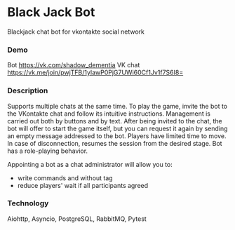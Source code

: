 # Black Jack Bot

Blackjack chat bot for vkontakte social network

### Demo

Bot https://vk.com/shadow_dementia
VK chat https://vk.me/join/pwjTFB/1ylawP0PjG7UWi60Cf1Jv1f7S6I8=

### Description 

Supports multiple chats at the same time.
To play the game, invite the bot to the VKontakte chat and follow its intuitive instructions.
Management is carried out both by buttons and by text.
After being invited to the chat, the bot will offer to start the game itself, but you can request it again by sending an empty message addressed to the bot.
Players have limited time to move. 
In case of disconnection, resumes the session from the desired stage.
Bot has a role-playing behavior.

Appointing a bot as a chat administrator will allow you to:
- write commands and without tag
- reduce players' wait if all participants agreed

### Technology

Aiohttp, Asyncio, PostgreSQL, RabbitMQ, Pytest